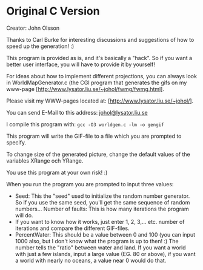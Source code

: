 # Original C Version
Creator: John Olsson

Thanks to Carl Burke for interesting discussions and suggestions of how to speed up the generation! :)

This program is provided as is, and it's basically a "hack".
So if you want a better user interface, you will have to provide it by yourself!

For ideas about how to implement different projections,
you can always look in WorldMapGenerator.c
(the CGI program that generates the gifs on my www-page [http://www.lysator.liu.se/~johol/fwmg/fwmg.html].

Please visit my WWW-pages located at: [http://www.lysator.liu.se/~johol/].

You can send E-Mail to this address: johol@lysator.liu.se

I compile this program with: ```gcc -O3 worldgen.c -lm -o gengif```

This program will write the GIF-file to a file which you are prompted to specify.

To change size of the generated picture, change the default values of the variables XRange och YRange.

You use this program at your own risk! :)

When you run the program you are prompted to input three values:

* Seed:
This the "seed" used to initialize the random number generator.
So if you use the same seed, you'll get the same sequence of random numbers...
Number of faults: This is how many iterations the program will do.
* If you want to know how it works, just enter 1, 2, 3,... etc. number of iterations and compare the different GIF-files.
* PercentWater:
This should be a value between 0 and 100 (you can input 1000 also, but I don't know what the program is up to then! :)
The number tells the "ratio" between water and land. If you want a world with just a few islands, input a large value (EG. 80 or above),
if you want a world with nearly no oceans, a value near 0 would do that.